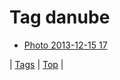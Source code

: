 <!--
title: Tag danube
date: 2020-06-28T15:26:59.120Z
tags:
-->
# Tag danube

 * [Photo 2013-12-15 17](70093853401.md)

| [Tags](tags.md) | [Top](index.md) |
